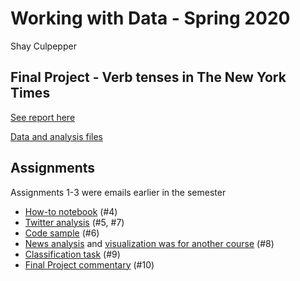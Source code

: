 # Working with Data - Spring 2020

Shay Culpepper

## Final Project - Verb tenses in The New York Times

[See report here](https://shaypepper.github.io/data-viz-vue/#/verbs)

[Data and analysis files](https://github.com/shaypepper/data-viz-vue/tree/master/src/components/WorkingWithData/data)

## Assignments

Assignments 1-3 were emails earlier in the semester

- [How-to notebook](https://colab.research.google.com/drive/112twYJskdGI7HgrtAeJfq1sG2gRtSX1C) (#4)
- [Twitter analysis](https://colab.research.google.com/drive/1EXGHeOo0rrXesOEqv8sR4OuNMiAAwm6y) (#5, #7)
- [Code sample](https://github.com/shaypepper/data-viz-vue/docs/code_samples/news_scraping/extract_places.js) (#6)
- [News analysis](https://github.com/shaypepper/data-viz-vue/docs/code_samples/news_scraping/index.js) and [visualization was for another course](https://shaypepper.github.io/data-viz-vue/#bill) (#8)
- [Classification task](https://colab.research.google.com/drive/1I82ZkJSbjuOhkQwdomxAWEvF3ltIFRyj#scrollTo=V_tqakHMS6MY) (#9)
- [Final Project commentary](https://www.github.com/shaypepper/data-viz-vue/docs/ProjectCommentary.md) (#10)
